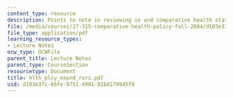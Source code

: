 ```yaml
---
content_type: resource
description: Points to note in reviewing us and comparative health status data.
file: /media/courses/17-315-comparative-health-policy-fall-2004/d103e37c66fe9751490182bd179945f9_hlth_plcy_expnd_rsrs.pdf
file_type: application/pdf
learning_resource_types:
- Lecture Notes
ocw_type: OCWFile
parent_title: Lecture Notes
parent_type: CourseSection
resourcetype: Document
title: hlth_plcy_expnd_rsrs.pdf
uid: d103e37c-66fe-9751-4901-82bd179945f9
---
```

